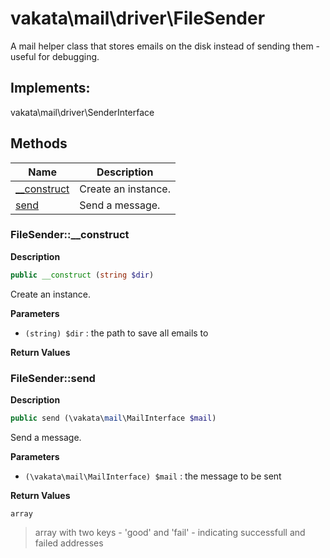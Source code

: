 # vakata\mail\driver\FileSender  

A mail helper class that stores emails on the disk instead of sending them - useful for debugging.

## Implements:
vakata\mail\driver\SenderInterface



## Methods

| Name | Description |
|------|-------------|
|[__construct](#filesender__construct)|Create an instance.|
|[send](#filesendersend)|Send a message.|




### FileSender::__construct  

**Description**

```php
public __construct (string $dir)
```

Create an instance. 

 

**Parameters**

* `(string) $dir`
: the path to save all emails to  

**Return Values**




### FileSender::send  

**Description**

```php
public send (\vakata\mail\MailInterface $mail)
```

Send a message. 

 

**Parameters**

* `(\vakata\mail\MailInterface) $mail`
: the message to be sent  

**Return Values**

`array`

> array with two keys - 'good' and 'fail' - indicating successfull and failed addresses  



